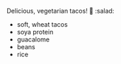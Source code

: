 Delicious, vegetarian tacos!
:taco: :salad:
* soft, wheat tacos
* soya protein
* guacalome
* beans
* rice
